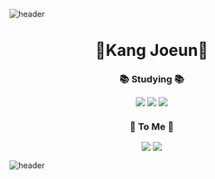 ![header](https://capsule-render.vercel.app/api?type=waving&color=fedce6&height=200)
<h1 align="center">🤍Kang Joeun🤍</h1>
<h3 align="center">📚 Studying 📚</h3>
<p align="center">
   <img src="https://img.shields.io/badge/iOS-222222?style=flat-square&logo=Apple&logoColor=white"/></a>
   <img src="https://img.shields.io/badge/Swift-FA7343?style=flat-square&logo=Swift&logoColor=white"/></a>
   <img src="https://img.shields.io/badge/ObejctiveC-eadcf4?style=flat-square&logoColor=white"/></a>
<br>

</p>
<h3 align="center">🐰 To Me 🐰</h3>
<p align="center">
  <a href="https://hilily.tistory.com/" target="_blank"><img src="https://img.shields.io/badge/Tech_Blog-DD0B78?style=flat-square&logo=GitHub%20Sponsors&logoColor=white"/></a>
    
  <a href="mailto:joun406@gmail.com">
    <img src="https://img.shields.io/badge/joun406@gmail.com-4794ee?style=flat-square&logo=Gmail&logoColor=white&link=joun406@gmail.com"/>
  </a>
</p>

![header](https://capsule-render.vercel.app/api?type=waving&color=fedce6&height=100&section=footer)
